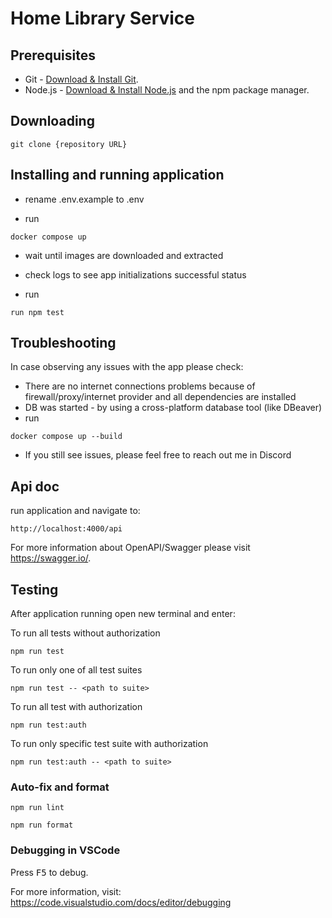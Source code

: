 # Home Library Service

## Prerequisites

- Git - [Download & Install Git](https://git-scm.com/downloads).
- Node.js - [Download & Install Node.js](https://nodejs.org/en/download/) and the npm package manager.

## Downloading

```
git clone {repository URL}
```

## Installing and running application

- rename .env.example to .env

- run

```
docker compose up
```

- wait until images are downloaded and extracted
- check logs to see app initializations successful status

- run

```
run npm test
```

## Troubleshooting

In case observing any issues with the app please check:

- There are no internet connections problems because of firewall/proxy/internet provider and all dependencies are installed
- DB was started - by using a cross-platform database tool (like DBeaver)
- run

```
docker compose up --build
```

- If you still see issues, please feel free to reach out me in Discord

## Api doc

run application and navigate to:

```
http://localhost:4000/api
```

For more information about OpenAPI/Swagger please visit https://swagger.io/.

## Testing

After application running open new terminal and enter:

To run all tests without authorization

```
npm run test
```

To run only one of all test suites

```
npm run test -- <path to suite>
```

To run all test with authorization

```
npm run test:auth
```

To run only specific test suite with authorization

```
npm run test:auth -- <path to suite>
```

### Auto-fix and format

```
npm run lint
```

```
npm run format
```

### Debugging in VSCode

Press <kbd>F5</kbd> to debug.

For more information, visit: https://code.visualstudio.com/docs/editor/debugging
